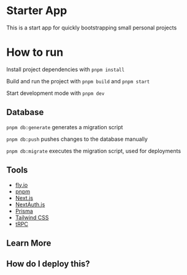 # Starter App

This is a start app for quickly bootstrapping small personal projects

# How to run

Install project dependencies with `pnpm install`

Build and run the project with `pnpm build` and `pnpm start`

Start development mode with `pnpm dev`

## Database

`pnpm db:generate` generates a migration script

`pnpm db:push` pushes changes to the database manually

`pnpm db:migrate` executes the migration script, used for deployments

## Tools

- [fly.io](https://fly.io)
- [pnpm](https://pnpm.io)
- [Next.js](https://nextjs.org)
- [NextAuth.js](https://next-auth.js.org)
- [Prisma](https://prisma.io)
- [Tailwind CSS](https://tailwindcss.com)
- [tRPC](https://trpc.io)

## Learn More

## How do I deploy this?
